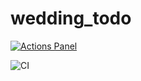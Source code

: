 # wedding_todo

[![Actions Panel](https://img.shields.io/badge/actionspanel-enabled-brightgreen)](https://www.actionspanel.app/app/ch264/wedding_todo)


![CI](https://github.com/ch264/wedding_todo/workflows/CI/badge.svg)
